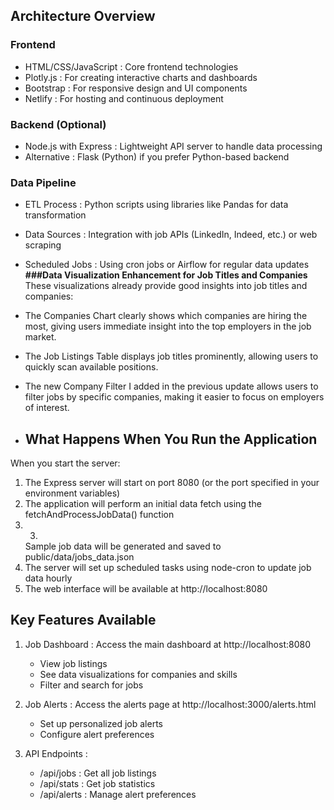 ## Architecture Overview
### Frontend
- HTML/CSS/JavaScript : Core frontend technologies
- Plotly.js : For creating interactive charts and dashboards
- Bootstrap : For responsive design and UI components
- Netlify : For hosting and continuous deployment
### Backend (Optional)
- Node.js with Express : Lightweight API server to handle data processing
- Alternative : Flask (Python) if you prefer Python-based backend
### Data Pipeline
- ETL Process : Python scripts using libraries like Pandas for data transformation
- Data Sources : Integration with job APIs (LinkedIn, Indeed, etc.) or web scraping
- Scheduled Jobs : Using cron jobs or Airflow for regular data updates
**###Data Visualization Enhancement for Job Titles and Companies**
  These visualizations already provide good insights into job titles and companies:

- The Companies Chart clearly shows which companies are hiring the most, giving users immediate insight into the top employers in the job market.
- The Job Listings Table displays job titles prominently, allowing users to quickly scan available positions.
- The new Company Filter I added in the previous update allows users to filter jobs by specific companies, making it easier to focus on employers of interest.
- ## What Happens When You Run the Application
When you start the server:

1. 
   The Express server will start on port 8080 (or the port specified in your environment variables)
2. 
   The application will perform an initial data fetch using the fetchAndProcessJobData() function
3. 3.
   Sample job data will be generated and saved to public/data/jobs_data.json
4. 
   The server will set up scheduled tasks using node-cron to update job data hourly
5. 
   The web interface will be available at http://localhost:8080
## Key Features Available
1. 
   Job Dashboard : Access the main dashboard at http://localhost:8080
   
   - View job listings
   - See data visualizations for companies and skills
   - Filter and search for jobs
2. 
   Job Alerts : Access the alerts page at http://localhost:3000/alerts.html
   
   - Set up personalized job alerts
   - Configure alert preferences
3. 
   API Endpoints :
   
   - /api/jobs : Get all job listings
   - /api/stats : Get job statistics
   - /api/alerts : Manage alert preferences

